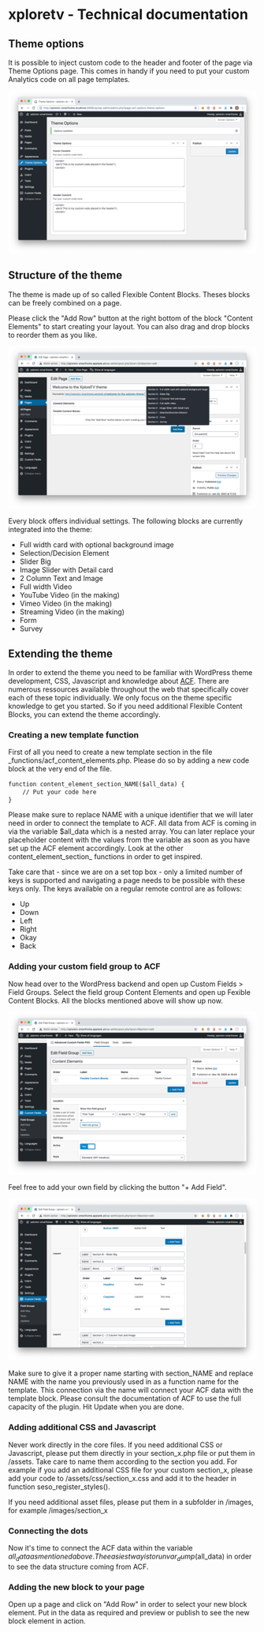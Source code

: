 # xploretv - Technical documentation
<h2>Theme options</h2>

It is possible to inject custom code to the header and footer of the page via Theme Options page.
This comes in handy if you need to put your custom Analytics code on all page templates.

![Add Flexible Content block element](images/theme-options.png)

<h2>Structure of the theme</h2>

The theme is made up of so called Flexible Content Blocks. Theses blocks can be freely combined on a page.

Please click the "Add Row" button at the right bottom of the block "Content Elements" to start creating your layout.
You can also drag and drop blocks to reorder them as you like.

![Add Flexible Content block element](images/add-flexible-content-block.png)

Every block offers individual settings. The following blocks are currently integrated into the theme:

- Full width card with optional background image
- Selection/Decision Element
- Slider Big
- Image Slider with Detail card
- 2 Column Text and Image
- Full width Video
- YouTube Video (in the making)
- Vimeo Video (in the making)
- Streaming Video (in the making)
- Form
- Survey

<h2>Extending the theme</h2>

In order to extend the theme you need to be familiar with WordPress theme development, CSS, Javascript and knowledge about <a href="https://www.advancedcustomfields.com/resources/">ACF</a>.
There are numerous ressources available throughout the web that specifically cover each of these topic individually.
We only focus on the theme specific knowledge to get you started.
So if you need additional Flexible Content Blocks, you can extend the theme accordingly.

<h3>Creating a new template function</h3>

First of all you need to create a new template section in the file _functions/acf_content_elements.php.
Please do so by adding a new code block at the very end of the file.

    function content_element_section_NAME($all_data) {
        // Put your code here
    }

Please make sure to replace NAME with a unique identifier that we will later need in order to connect the template to ACF.
All data from ACF is coming in via the variable $all_data which is a nested array.
You can later replace your placeholder content with the values from the variable as soon as you have set up the ACF element accordingly.
Look at the other content_element_section_ functions in order to get inspired.

Take care that - since we are on a set top box - only a limited number of keys is supported and navigating a page needs to be possible with these keys only. The keys available on a regular remote control are as follows:

- Up
- Down
- Left
- Right
- Okay
- Back

<h3>Adding your custom field group to ACF</h3>

Now head over to the WordPress backend and open up Custom Fields > Field Groups.
Select the field group Content Elements and open up Fexible Content Blocks. All the blocks mentioned above will show up now.

![Open ACF element](images/open-acf-element.png)

Feel free to add your own field by clicking the button "+ Add Field".

![Add ACF element](images/add-acf-element.png)

Make sure to give it a proper name starting with section_NAME and replace NAME with the name you previously used in as a function name for the template. This connection via the name will connect your ACF data with the template block.
Please consult the documentation of ACF to use the full capacity of the plugin.
Hit Update when you are done.

<h3>Adding additional CSS and Javascript</h3>

Never work directly in the core files. If you need additional CSS or Javascript, please put them directly in your section_x.php file or put them in /assets. Take care to name them according to the section you add. For example if you add an additional CSS file for your custom section_x, please add your code to /assets/css/section_x.css and add it to the header in function seso_register_styles().

If you need additional asset files, please put them in a subfolder in /images, for example /images/section_x

<h3>Connecting the dots</h3>

Now it's time to connect the ACF data within the variable $all_data as mentioned above.
The easiest way is to run var_dump($all_data) in order to see the data structure coming from ACF.

<h3>Adding the new block to your page</h3>

Open up a page and click on "Add Row" in order to select your new block element.
Put in the data as required and preview or publish to see the new block element in action.
